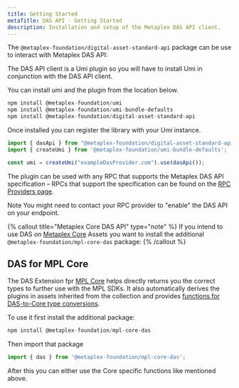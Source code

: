 ```yaml
---
title: Getting Started
metaTitle: DAS API - Getting Started
description: Installation and setup of the Metaplex DAS API client.
---
```


The `@metaplex-foundation/digital-asset-standard-api` package can be use to interact with Metaplex DAS API:

The DAS API client is a Umi plugin so you will have to install Umi in conjunction with the DAS API client.

You can install umi and the plugin from the location below.

```js
npm install @metaplex-foundation/umi
npm install @metaplex-foundation/umi-bundle-defaults
npm install @metaplex-foundation/digital-asset-standard-api
```

Once installed you can register the library with your Umi instance.

```js
import { dasApi } from "@metaplex-foundation/digital-asset-standard-api"
import { createUmi } from '@metaplex-foundation/umi-bundle-defaults';

const umi = createUmi("exampleDasProvider.com").use(dasApi());
```

The plugin can be used with any RPC that supports the Metaplex DAS API specification – RPCs that support the specification can be found on the [RPC Providers page](/rpc-providers).

Note You might need to contact your RPC provider to "enable" the DAS API on your endpoint.

{% callout title="Metaplex Core DAS API" type="note" %}
If you intend to use DAS on [Metaplex Core](/core) Assets you want to install the additional `@metaplex-foundation/mpl-core-das` package:
{% /callout %}

## DAS for MPL Core

The DAS Extension fpr [MPL Core](/core) helps directly returns you the correct types to further use with the MPL SDKs. It also automatically derives the plugins in assets inherited from the collection and provides [functions for DAS-to-Core type conversions](//TODO).

To use it first install the additional package:

```js
npm install @metaplex-foundation/mpl-core-das
```

Then import that package

```js
import { das } from '@metaplex-foundation/mpl-core-das';
```

After this you can either use the Core specific functions like mentioned above. 